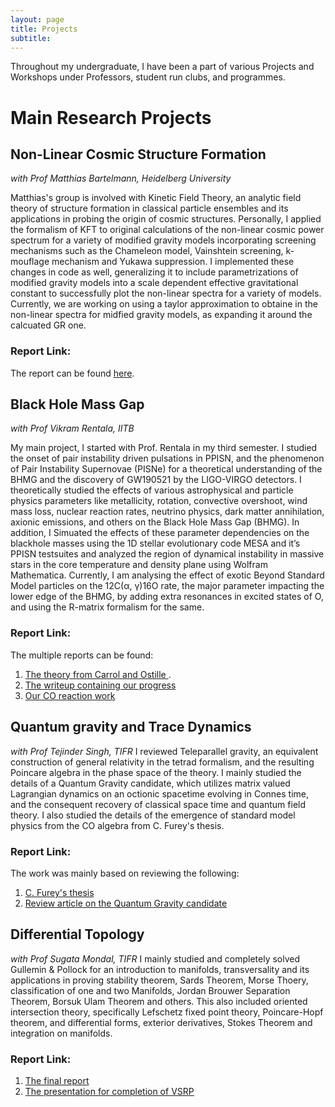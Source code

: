 ```yaml
---
layout: page
title: Projects
subtitle: 
---
```

Throughout my undergraduate, I have been a part of various Projects and Workshops under Professors, student run clubs, and programmes.
# Main Research Projects

## Non-Linear Cosmic Structure Formation 
*with Prof Matthias Bartelmann, Heidelberg University*

Matthias's group is involved with Kinetic Field Theory, an analytic field theory of structure formation in classical particle ensembles and its applications in probing the origin of cosmic structures. Personally, I applied the formalism of KFT to original calculations of the non-linear cosmic power spectrum for a variety of modified gravity models incorporating screening mechanisms such as the Chameleon model, Vainshtein screening, k-mouflage mechanism and Yukawa suppression. I implemented these changes in code as well, generalizing it to include parametrizations of modified gravity models into a scale dependent effective gravitational constant to successfully plot the non-linear spectra for a variety of models. Currently, we are working on using a taylor approximation to obtaine in the non-linear spectra for midfied gravity models, as expanding it around the calcuated GR one.

### Report Link:
The report can be found [here](https://github.com/HarshdaSaxena/Reports/blob/master/ModfiedPoissonEquation_KFT.pdf). 

## Black Hole Mass Gap 
*with Prof Vikram Rentala, IITB*

My main project, I started with Prof. Rentala in my third semester. I studied the onset of pair instability driven pulsations in PPISN, and the phenomenon
of Pair Instability Supernovae (PISNe) for a theoretical understanding of the BHMG and the discovery of GW190521 by the LIGO-VIRGO detectors. I  theoretically studied the effects of various astrophysical and particle physics parameters like metallicity, rotation, convective overshoot, wind mass loss, nuclear reaction rates, neutrino physics, dark matter annihilation, axionic emissions, and others on the Black Hole Mass Gap (BHMG). In addition, I Simuated the effects of these parameter dependencies on the blackhole masses using the 1D stellar evolutionary code MESA and it’s PPISN testsuites and analyzed the region of dynamical instability in massive stars in the core temperature and density plane using Wolfram Mathematica. Currently, I am analysing the effect of exotic Beyond Standard Model particles on the 12C(α, γ)16O
rate, the major parameter impacting the lower edge of the BHMG, by adding extra resonances in excited states of O, and using the R-matrix formalism for the same. 

### Report Link:
The multiple reports can be found:
1. [The theory from Carrol and Ostille ](https://github.com/HarshdaSaxena/Reports/blob/master/iSURP_Documentation.pdf).
2. [The writeup containing our progress](https://github.com/HarshdaSaxena/Reports/blob/master/BHMG_Writeup.pdf) 
3. [Our CO reaction work](https://github.com/HarshdaSaxena/Reports/blob/master/CO_reaction_rate)


## Quantum gravity and Trace Dynamics
*with Prof Tejinder Singh, TIFR*
I reviewed Teleparallel gravity, an equivalent construction of general relativity in the tetrad formalism, and the resulting Poincare algebra in the phase space of the theory. I mainly studied the details of a Quantum Gravity candidate, which utilizes matrix valued Lagrangian dynamics on an octionic spacetime evolving in Connes time, and the consequent recovery of classical space time and quantum field theory. I also studied the details of the emergence of standard model physics from the CO algebra from C. Furey's thesis.

### Report Link:
The work was mainly based on reviewing the following:
1. [C. Furey's thesis](https://arxiv.org/pdf/1611.09182.pdf)
2. [Review article on the Quantum Gravity candidate](https://www.tifr.res.in/~tpsingh/Penrose90singh.pdf)

## Differential Topology
*with Prof Sugata Mondal, TIFR*
I mainly studied and completely solved Gullemin & Pollock for an introduction to manifolds, transversality and its applications in proving stability theorem, Sards Theorem, Morse Thoery, classification of one and two Manifolds, Jordan Brouwer Separation Theorem, Borsuk Ulam Theorem and others. This also included oriented intersection theory, specifically Lefschetz fixed point theory, Poincare-Hopf theorem, and differential forms, exterior derivatives, Stokes Theorem and integration on manifolds.

### Report Link:
1. [The final report](https://github.com/HarshdaSaxena/Reports/blob/master/VSRP_Differential_Topology.pdf)
2. [The presentation for completion of VSRP](https://github.com/HarshdaSaxena/Reports/blob/master/VSRP_Presentation.pdf)














